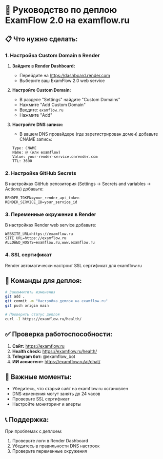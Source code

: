 # 🚀 Руководство по деплою ExamFlow 2.0 на examflow.ru

## **📋 Что нужно сделать:**

### **1. Настройка Custom Domain в Render**

1. **Зайдите в Render Dashboard:**
   - Перейдите на https://dashboard.render.com
   - Выберите ваш ExamFlow 2.0 web service

2. **Настройте Custom Domain:**
   - В разделе "Settings" найдите "Custom Domains"
   - Нажмите "Add Custom Domain"
   - Введите: `examflow.ru`
   - Нажмите "Add"

3. **Настройте DNS записи:**
   - В вашем DNS провайдере (где зарегистрирован домен) добавьте CNAME запись:
   ```
   Type: CNAME
   Name: @ (или examflow)
   Value: your-render-service.onrender.com
   TTL: 3600
   ```

### **2. Настройка GitHub Secrets**

В настройках GitHub репозитория (Settings → Secrets and variables → Actions) добавьте:

```
RENDER_TOKEN=your_render_api_token
RENDER_SERVICE_ID=your_service_id
```

### **3. Переменные окружения в Render**

В настройках Render web service добавьте:

```
WEBSITE_URL=https://examflow.ru
SITE_URL=https://examflow.ru
ALLOWED_HOSTS=examflow.ru,www.examflow.ru
```

### **4. SSL сертификат**

Render автоматически настроит SSL сертификат для examflow.ru

## **🔧 Команды для деплоя:**

```bash
# Закоммитить изменения
git add .
git commit -m "Настройка деплоя на examflow.ru"
git push origin main

# Проверить статус деплоя
curl -I https://examflow.ru/health/
```

## **✅ Проверка работоспособности:**

1. **Сайт:** https://examflow.ru
2. **Health check:** https://examflow.ru/health/
3. **Telegram бот:** @examflow_bot
4. **ИИ ассистент:** https://examflow.ru/ai/chat/

## **🚨 Важные моменты:**

- Убедитесь, что старый сайт на examflow.ru остановлен
- DNS изменения могут занять до 24 часов
- Проверьте SSL сертификат
- Настройте мониторинг и алерты

## **📞 Поддержка:**

При проблемах с деплоем:
1. Проверьте логи в Render Dashboard
2. Убедитесь в правильности DNS настроек
3. Проверьте переменные окружения
